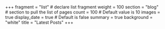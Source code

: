 +++
fragment = "list" # declare list fragment
weight = 100
section = "blog" # section to pull the list of pages
count = 100 # Default value is 10
images = true
display_date = true # Default is false
summary = true
background = "white"
title = "Latest Posts"
+++

